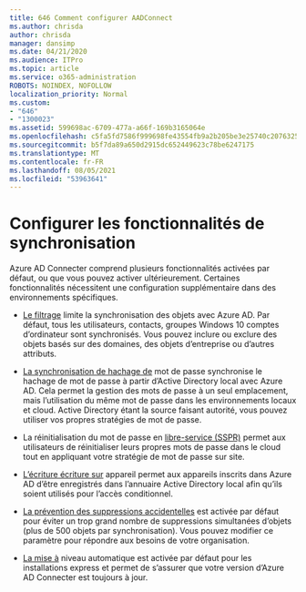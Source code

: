 ```yaml
---
title: 646 Comment configurer AADConnect
ms.author: chrisda
author: chrisda
manager: dansimp
ms.date: 04/21/2020
ms.audience: ITPro
ms.topic: article
ms.service: o365-administration
ROBOTS: NOINDEX, NOFOLLOW
localization_priority: Normal
ms.custom:
- "646"
- "1300023"
ms.assetid: 599698ac-6709-477a-a66f-169b3165064e
ms.openlocfilehash: c5fa5fd7586f999698fe43554fb9a2b205be3e25740c20763254a38d41297e0c
ms.sourcegitcommit: b5f7da89a650d2915dc652449623c78be6247175
ms.translationtype: MT
ms.contentlocale: fr-FR
ms.lasthandoff: 08/05/2021
ms.locfileid: "53963641"
---
```

# <a name="configure-sync-features"></a>Configurer les fonctionnalités de synchronisation

Azure AD Connecter comprend plusieurs fonctionnalités activées par défaut, ou que vous pouvez activer ultérieurement. Certaines fonctionnalités nécessitent une configuration supplémentaire dans des environnements spécifiques.

- [Le filtrage](https://docs.microsoft.com/azure/active-directory/connect/active-directory-aadconnectsync-configure-filtering) limite la synchronisation des objets avec Azure AD. Par défaut, tous les utilisateurs, contacts, groupes Windows 10 comptes d’ordinateur sont synchronisés. Vous pouvez inclure ou exclure des objets basés sur des domaines, des objets d’entreprise ou d’autres attributs.

- [La synchronisation de hachage de](https://docs.microsoft.com/azure/active-directory/connect/active-directory-aadconnectsync-implement-password-hash-synchronization) mot de passe synchronise le hachage de mot de passe à partir d’Active Directory local avec Azure AD. Cela permet la gestion des mots de passe à un seul emplacement, mais l’utilisation du même mot de passe dans les environnements locaux et cloud. Active Directory étant la source faisant autorité, vous pouvez utiliser vos propres stratégies de mot de passe.

- La réinitialisation du mot de passe en [libre-service (SSPR)](https://docs.microsoft.com/azure/active-directory/authentication/quickstart-sspr) permet aux utilisateurs de réinitialiser leurs propres mots de passe dans le cloud tout en appliquant votre stratégie de mot de passe sur site.

- [L’écriture écriture sur](https://docs.microsoft.com/azure/active-directory/connect/active-directory-aadconnect-feature-device-writeback) appareil permet aux appareils inscrits dans Azure AD d’être enregistrés dans l’annuaire Active Directory local afin qu’ils soient utilisés pour l’accès conditionnel.

- [La prévention des suppressions accidentelles](https://docs.microsoft.com/azure/active-directory/connect/active-directory-aadconnectsync-feature-prevent-accidental-deletes) est activée par défaut pour éviter un trop grand nombre de suppressions simultanées d’objets (plus de 500 objets par synchronisation). Vous pouvez modifier ce paramètre pour répondre aux besoins de votre organisation.

- [La mise à](https://docs.microsoft.com/azure/active-directory/connect/active-directory-aadconnect-feature-automatic-upgrade) niveau automatique est activée par défaut pour les installations express et permet de s’assurer que votre version d’Azure AD Connecter est toujours à jour.
